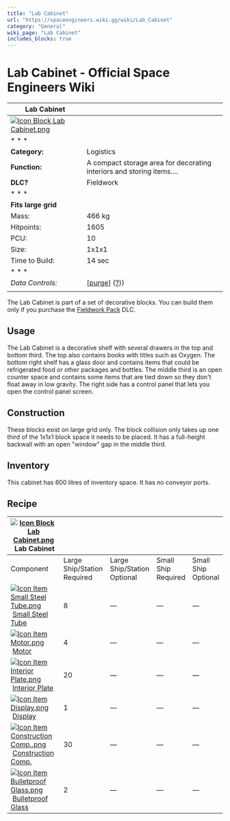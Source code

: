 ```yaml
---
title: "Lab Cabinet"
url: "https://spaceengineers.wiki.gg/wiki/Lab_Cabinet"
category: "General"
wiki_page: "Lab Cabinet"
includes_blocks: true
---
```


# Lab Cabinet - Official Space Engineers Wiki

| Lab Cabinet |     |
| --- | --- |
| [![Icon Block Lab Cabinet.png](https://spaceengineers.wiki.gg/images/Icon_Block_Lab_Cabinet.png?65c34e)](https://spaceengineers.wiki.gg/wiki/File:Icon_Block_Lab_Cabinet.png) |     |
| * * * |     |
| **Category:** | Logistics |
| **Function:** | A compact storage area for decorating interiors and storing items.... |
| **DLC?** | Fieldwork |
| * * * |     |
| **Fits large grid** |     |
| Mass: | 466 kg |
| Hitpoints: | 1605 |
| PCU: | 10  |
| Size: | 1x1x1 |
| Time to Build: | 14 sec |
| * * * |     |
| _Data Controls:_ | \[[purge](https://spaceengineers.wiki.gg/wiki/Lab_Cabinet?action=purge)\] ([?](https://spaceengineers.wiki.gg/wiki/Template:Info_Block))) |
|     |     |

The Lab Cabinet is part of a set of decorative blocks. You can build them only if you purchase the [Fieldwork Pack](https://spaceengineers.wiki.gg/wiki/Fieldwork_Pack "Fieldwork Pack") DLC.

## Usage

The Lab Cabinet is a decorative shelf with several drawers in the top and bottom third. The top also contains books with titles such as Oxygen. The bottom right shelf has a glass door and contains items that could be refrigerated food or other packages and bottles. The middle third is an open counter space and contains some items that are tied down so they don't float away in low gravity. The right side has a control panel that lets you open the control panel screen.

## Construction

These blocks exist on large grid only. The block collision only takes up one third of the 1x1x1 block space it needs to be placed. It has a full-height backwall with an open "window" gap in the middle third.

## Inventory

This cabinet has 600 litres of inventory space. It has no conveyor ports.

## Recipe

| [![Icon Block Lab Cabinet.png](https://spaceengineers.wiki.gg/images/thumb/Icon_Block_Lab_Cabinet.png/21px-Icon_Block_Lab_Cabinet.png?65c34e)](https://spaceengineers.wiki.gg/wiki/Lab_Cabinet "Lab Cabinet") Lab Cabinet |     |     |     |     |
| --- | --- | --- | --- | --- |
| Component | Large Ship/Station  <br>Required | Large Ship/Station  <br>Optional | Small Ship  <br>Required | Small Ship  <br>Optional |
| [![Icon Item Small Steel Tube.png](https://spaceengineers.wiki.gg/images/thumb/Icon_Item_Small_Steel_Tube.png/21px-Icon_Item_Small_Steel_Tube.png?4fe418)](https://spaceengineers.wiki.gg/wiki/Small_Steel_Tube "Small Steel Tube") [Small Steel Tube](https://spaceengineers.wiki.gg/wiki/Small_Steel_Tube "Small Steel Tube") | 8   | —   | —   | —   |
| [![Icon Item Motor.png](https://spaceengineers.wiki.gg/images/thumb/Icon_Item_Motor.png/21px-Icon_Item_Motor.png?4a2f3f)](https://spaceengineers.wiki.gg/wiki/Motor "Motor") [Motor](https://spaceengineers.wiki.gg/wiki/Motor "Motor") | 4   | —   | —   | —   |
| [![Icon Item Interior Plate.png](https://spaceengineers.wiki.gg/images/thumb/Icon_Item_Interior_Plate.png/21px-Icon_Item_Interior_Plate.png?d80f8e)](https://spaceengineers.wiki.gg/wiki/Interior_Plate "Interior Plate") [Interior Plate](https://spaceengineers.wiki.gg/wiki/Interior_Plate "Interior Plate") | 20  | —   | —   | —   |
| [![Icon Item Display.png](https://spaceengineers.wiki.gg/images/thumb/Icon_Item_Display.png/21px-Icon_Item_Display.png?a444bc)](https://spaceengineers.wiki.gg/wiki/Display "Display") [Display](https://spaceengineers.wiki.gg/wiki/Display "Display") | 1   | —   | —   | —   |
| [![Icon Item Construction Comp..png](https://spaceengineers.wiki.gg/images/thumb/Icon_Item_Construction_Comp..png/21px-Icon_Item_Construction_Comp..png?cdc26f)](https://spaceengineers.wiki.gg/wiki/Construction_Comp. "Construction Comp.") [Construction Comp.](https://spaceengineers.wiki.gg/wiki/Construction_Comp. "Construction Comp.") | 30  | —   | —   | —   |
| [![Icon Item Bulletproof Glass.png](https://spaceengineers.wiki.gg/images/thumb/Icon_Item_Bulletproof_Glass.png/21px-Icon_Item_Bulletproof_Glass.png?1941ea)](https://spaceengineers.wiki.gg/wiki/Bulletproof_Glass "Bulletproof Glass") [Bulletproof Glass](https://spaceengineers.wiki.gg/wiki/Bulletproof_Glass "Bulletproof Glass") | 2   | —   | —   | —   |